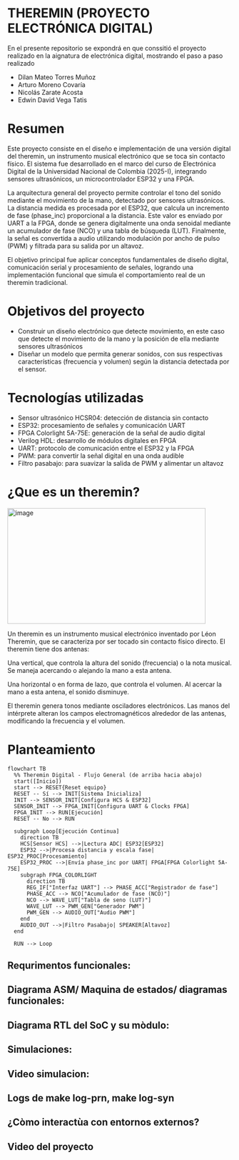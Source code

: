 # THEREMIN (PROYECTO ELECTRÓNICA DIGITAL)
En el presente repositorio se expondrá en que conssitió el proyecto realizado en la aignatura de electrónica digital, mostrando el paso a paso realizado
- Dilan Mateo Torres Muñoz
- Arturo Moreno Covaría
- Nicolás Zarate Acosta
- Edwin David Vega Tatis
# Resumen
Este proyecto consiste en el diseño e implementación de una versión digital del theremin, un instrumento musical electrónico que se toca sin contacto físico. El sistema fue desarrollado en el marco del curso de Electrónica Digital de la Universidad Nacional de Colombia (2025-I), integrando sensores ultrasónicos, un microcontrolador ESP32 y una FPGA.

La arquitectura general del proyecto permite controlar el tono del sonido mediante el movimiento de la mano, detectado por sensores ultrasónicos. La distancia medida es procesada por el ESP32, que calcula un incremento de fase (phase_inc) proporcional a la distancia. Este valor es enviado por UART a la FPGA, donde se genera digitalmente una onda senoidal mediante un acumulador de fase (NCO) y una tabla de búsqueda (LUT). Finalmente, la señal es convertida a audio utilizando modulación por ancho de pulso (PWM) y filtrada para su salida por un altavoz.

El objetivo principal fue aplicar conceptos fundamentales de diseño digital, comunicación serial y procesamiento de señales, logrando una implementación funcional que simula el comportamiento real de un theremin tradicional.



# Objetivos del proyecto
- Construir un diseño electrónico que detecte movimiento, en este caso que detecte el movimiento de la mano y la posición de ella mediante sensores ultrasónicos
- Diseñar un modelo que permita generar sonidos, con sus respectivas características (frecuencia y volumen) según la distancia detectada por el sensor.
# Tecnologías utilizadas
- Sensor ultrasónico HCSR04: detección de distancia sin contacto
- ESP32: procesamiento de señales y comunicación UART
- FPGA Colorlight 5A-75E: generación de la señal de audio digital
- Verilog HDL: desarrollo de módulos digitales en FPGA
- UART: protocolo de comunicación entre el ESP32 y la FPGA
- PWM: para convertir la señal digital en una onda audible
- Filtro pasabajo: para suavizar la salida de PWM y alimentar un altavoz













  


# ¿Que es un theremin?
<img width="444" height="259" alt="image" src="https://github.com/user-attachments/assets/a56dd0b0-8218-48bc-96da-9a208ffc4796" />

Un theremin es un instrumento musical electrónico inventado por Léon Theremin, que se caracteriza por ser tocado sin contacto físico directo.
El theremin tiene dos antenas:

Una vertical, que controla la altura del sonido (frecuencia) o la nota musical. Se maneja acercando o alejando la mano a esta antena.

Una horizontal o en forma de lazo, que controla el volumen. Al acercar la mano a esta antena, el sonido disminuye.

El theremin genera tonos mediante osciladores electrónicos. Las manos del intérprete alteran los campos electromagnéticos alrededor de las antenas, modificando la frecuencia y el volumen.

# Planteamiento
```mermaid
flowchart TB
  %% Theremin Digital - Flujo General (de arriba hacia abajo)
  start([Inicio])
  start --> RESET{Reset equipo}
  RESET -- Sí --> INIT[Sistema Inicializa]
  INIT --> SENSOR_INIT[Configura HCS & ESP32]
  SENSOR_INIT --> FPGA_INIT[Configura UART & Clocks FPGA]
  FPGA_INIT --> RUN[Ejecución]
  RESET -- No --> RUN

  subgraph Loop[Ejecución Continua]
    direction TB
    HCS[Sensor HCS] -->|Lectura ADC| ESP32[ESP32]
    ESP32 -->|Procesa distancia y escala fase| ESP32_PROC[Procesamiento]
    ESP32_PROC -->|Envía phase_inc por UART| FPGA[FPGA Colorlight 5A-75E]
    subgraph FPGA_COLORLIGHT
      direction TB
      REG_IF["Interfaz UART"] --> PHASE_ACC["Registrador de fase"]
      PHASE_ACC --> NCO["Acumulador de fase (NCO)"]
      NCO --> WAVE_LUT["Tabla de seno (LUT)"]
      WAVE_LUT --> PWM_GEN["Generador PWM"]
      PWM_GEN --> AUDIO_OUT["Audio PWM"]
    end
    AUDIO_OUT -->|Filtro Pasabajo| SPEAKER[Altavoz]
  end

  RUN --> Loop
```

## Requrimentos funcionales:
## Diagrama ASM/ Maquina de estados/ diagramas funcionales:
## Diagrama RTL del SoC y su mòdulo:
## Simulaciones:
## Video simulacion: 
## Logs de make log-prn, make log-syn
## ¿Còmo interactùa con entornos externos?
## Video del proyecto


